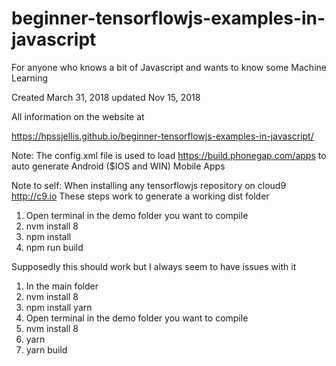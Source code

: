 # beginner-tensorflowjs-examples-in-javascript
For anyone who knows a bit of Javascript and wants to know some Machine Learning


Created March 31, 2018
updated Nov 15, 2018


All information on the website at


https://hpssjellis.github.io/beginner-tensorflowjs-examples-in-javascript/


Note: The config.xml file is used to load https://build.phonegap.com/apps to auto generate Android ($IOS and WIN) Mobile Apps

Note to self:
When installing any tensorflowjs repository on cloud9 http://c9.io 
These steps work to generate a working dist folder

1. Open terminal in the demo folder you want to compile
1. nvm install 8
1. npm install
1. npm run build

Supposedly this should work but I always seem to have issues with it

1. In the main folder
1. nvm install 8
1. npm install yarn
1. Open terminal in the demo folder you want to compile
1. nvm install 8
1. yarn
1. yarn build
